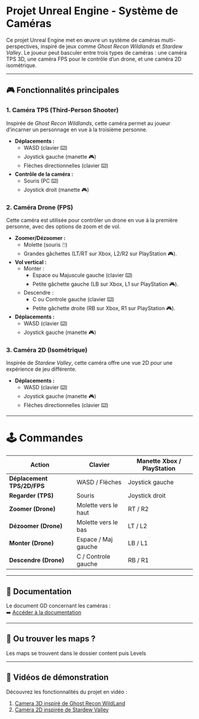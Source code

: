 # Projet Unreal Engine - Système de Caméras 

Ce projet Unreal Engine met en œuvre un système de caméras multi-perspectives, inspiré de jeux comme *Ghost Recon Wildlands* et *Stardew Valley*. Le joueur peut basculer entre trois types de caméras : une caméra TPS 3D, une caméra FPS pour le contrôle d’un drone, et une caméra 2D isométrique.

---

## 🎮 Fonctionnalités principales

### 1. Caméra TPS (Third-Person Shooter) 
Inspirée de *Ghost Recon Wildlands*, cette caméra permet au joueur d’incarner un personnage en vue à la troisième personne.  
- **Déplacements :**  
  - WASD (clavier ⌨️)  
  - Joystick gauche (manette 🎮)  
  - Flèches directionnelles (clavier ⌨️)  
- **Contrôle de la caméra :**  
  - Souris (PC ⌨️)  
  - Joystick droit (manette 🎮)  

### 2. Caméra Drone (FPS)
Cette caméra est utilisée pour contrôler un drone en vue à la première personne, avec des options de zoom et de vol.  
- **Zoomer/Dézoomer :**
  - Molette (souris 🖱️)
  - Grandes gâchettes (LT/RT sur Xbox, L2/R2 sur PlayStation 🎮).  
- **Vol vertical :**  
  - Monter :
    - Espace ou Majuscule gauche (clavier ⌨️)   
    - Petite gâchette gauche (LB sur Xbox, L1 sur PlayStation 🎮).  
  - Descendre :
    - C ou Controle gauche (clavier ⌨️)
    - Petite gâchette droite (RB sur Xbox, R1 sur PlayStation 🎮).   
- **Déplacements :**  
  - WASD (clavier ⌨️)  
  - Joystick gauche (manette 🎮)  

### 3. Caméra 2D (Isométrique)
Inspirée de *Stardew Valley*, cette caméra offre une vue 2D pour une expérience de jeu différente.  
- **Déplacements :**  
  - WASD (clavier ⌨️)  
  - Joystick gauche (manette 🎮)  
  - Flèches directionnelles (clavier ⌨️)  

---

# 🕹️ Commandes 

| **Action**                 | **Clavier**            | **Manette Xbox / PlayStation** |
|---------------------       |------------------------|--------------------------------|
| **Déplacement TPS/2D/FPS** | WASD / Flèches         | Joystick gauche                |
| **Regarder (TPS)**         | Souris                 | Joystick droit                 |
| **Zoomer (Drone)**         | Molette vers le haut   | RT / R2                        |
| **Dézoomer (Drone)**       | Molette vers le bas    | LT / L2                        |
| **Monter (Drone)**         | Espace / Maj gauche    | LB / L1                        |
| **Descendre (Drone)**      | C / Controle gauche    | RB / R1                        |

---

## 📄 Documentation

Le document GD concernant les caméras :  
➡️ [Accéder à la documentation](https://docs.google.com/document/d/1fnsFEqBXAniBqyXTreVskEy0oqFWLi04g5IBHIPXL9o/edit?usp=sharing)  

---

## 📁 Ou trouver les maps ?

Les maps se trouvent dans le dossier content puis Levels

---

## 🎥 Vidéos de démonstration

Découvrez les fonctionnalités du projet en vidéo :  

1. [Camera 3D inspiré de Ghost Recon WildLand](https://www.youtube.com/watch?v=ID_VIDEO2)  
3. [Caméra 2D inspirée de Stardew Valley](https://www.youtube.com/watch?v=ID_VIDEO4) 
